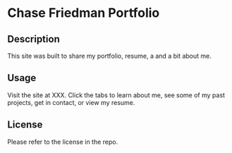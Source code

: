# Chase Friedman Portfolio

## Description

This site was built to share my portfolio, resume, a and a bit about me.


## Usage

Visit the site at XXX. Click the tabs to learn about me, see some of my past projects, get in contact, or view my resume.

## License

Please refer to the license in the repo.

